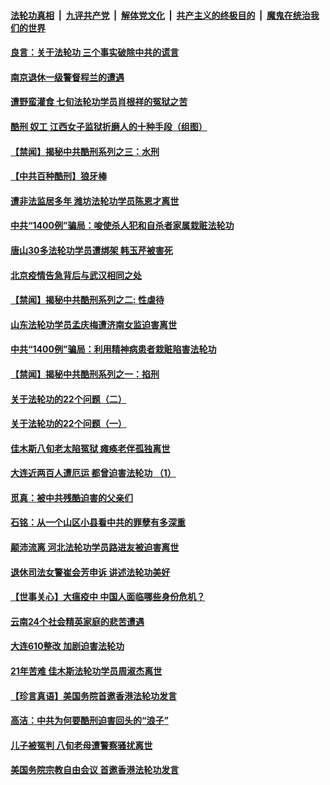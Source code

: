 

####  [法轮功真相](../../../../basic/blob/master/README.md?t=06282231) &nbsp;|&nbsp; [九评共产党](../../../../9ping.md/blob/master/README.md?t=06282231) &nbsp;|&nbsp; [解体党文化](../../../../jtdwh.md/blob/master/README.md?t=06282231)  &nbsp;|&nbsp; [共产主义的终极目的](../../../../gczydzjmd.md/blob/master/README.md?t=06282231) &nbsp;|&nbsp; [魔鬼在统治我们的世界](../../../../mgztzwmdsj.md/blob/master/README.md?t=06282231) 

#### [良言：关于法轮功 三个事实破除中共的谎言](../pages/prog424/a102881383.md?t=06282231) 

#### [南京退休一级警督程兰的遭遇](../pages/prog424/a102880747.md?t=06282231) 

#### [遭野蛮灌食 七旬法轮功学员肖根祥的冤狱之苦](../pages/prog424/a102880734.md?t=06282231) 

#### [酷刑 奴工 江西女子监狱折磨人的十种手段（组图）](../pages/prog424/a102879877.md?t=06282231) 

#### [【禁闻】揭秘中共酷刑系列之三：水刑](../pages/prog424/a102879588.md?t=06282231) 

#### [【中共百种酷刑】狼牙棒](../pages/prog424/a102879170.md?t=06282231) 

#### [遭非法监居多年 潍坊法轮功学员陈恩才离世](../pages/prog424/a102879155.md?t=06282231) 

#### [中共“1400例”骗局：唆使杀人犯和自杀者家属栽赃法轮功](../pages/prog424/a102879135.md?t=06282231) 

#### [唐山30多法轮功学员遭绑架 韩玉芹被害死](../pages/prog424/a102879022.md?t=06282231) 

#### [北京疫情告急背后与武汉相同之处](../pages/prog424/a102878942.md?t=06282231) 

#### [【禁闻】揭秘中共酷刑系列之二: 性虐待](../pages/prog424/a102878764.md?t=06282231) 

#### [山东法轮功学员孟庆梅遭济南女监迫害离世](../pages/prog424/a102878341.md?t=06282231) 

#### [中共“1400例”骗局：利用精神病患者栽赃陷害法轮功](../pages/prog424/a102878331.md?t=06282231) 

#### [【禁闻】揭秘中共酷刑系列之一：掐刑](../pages/prog424/a102877919.md?t=06282231) 

#### [关于法轮功的22个问题（二）](../pages/prog424/a102877425.md?t=06282231) 

#### [关于法轮功的22个问题（一）](../pages/prog424/a102877409.md?t=06282231) 

#### [佳木斯八旬老太陷冤狱 瘫痪老伴孤独离世](../pages/prog424/a102877402.md?t=06282231) 

#### [大连近两百人遭厄运 都曾迫害法轮功 （1）](../pages/prog424/a102876534.md?t=06282231) 

#### [觅真：被中共残酷迫害的父亲们](../pages/prog424/a102876156.md?t=06282231) 

#### [石铭：从一个山区小县看中共的罪孽有多深重](../pages/prog424/a102876150.md?t=06282231) 

#### [颠沛流离 河北法轮功学员路进友被迫害离世](../pages/prog424/a102875543.md?t=06282231) 

#### [退休司法女警崔会芳申诉 讲述法轮功美好](../pages/prog424/a102875416.md?t=06282231) 

#### [【世事关心】大瘟疫中 中国人面临哪些身份危机？](../pages/prog424/a102874644.md?t=06282231) 

#### [云南24个社会精英家庭的悲苦遭遇](../pages/prog424/a102874714.md?t=06282231) 

#### [大连610整改 加剧迫害法轮功](../pages/prog424/a102874147.md?t=06282231) 

#### [21年苦难 佳木斯法轮功学员周淑杰离世](../pages/prog424/a102873864.md?t=06282231) 

#### [【珍言真语】美国务院首邀香港法轮功发言](../pages/prog424/a102872871.md?t=06282231) 

#### [高洁：中共为何要酷刑迫害回头的“浪子”](../pages/prog424/a102872551.md?t=06282231) 

#### [儿子被冤判 八旬老母遭警察骚扰离世](../pages/prog424/a102872174.md?t=06282231) 

#### [美国务院宗教自由会议 首邀香港法轮功发言](../pages/prog424/a102872317.md?t=06282231) 

